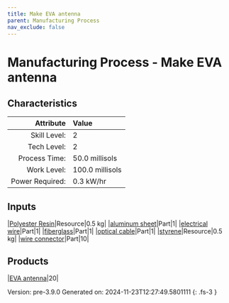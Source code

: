 ```yaml
---
title: Make EVA antenna
parent: Manufacturing Process
nav_exclude: false
---
```

# Manufacturing Process - Make EVA antenna


## Characteristics

| Attribute      | Value |
|--------:|:------|
|Skill Level:|2|
|Tech Level:|2|
|Process Time:|50.0 millisols|
|Work Level:|100.0 millisols|
|Power Required:|0.3 kW/hr|

## Inputs

|[Polyester Resin](../resource/polyester-resin.html)|Resource|0.5 kg|
|[aluminum sheet](../part/aluminum-sheet.html)|Part|1|
|[electrical wire](../part/electrical-wire.html)|Part|1|
|[fiberglass](../part/fiberglass.html)|Part|1|
|[optical cable](../part/optical-cable.html)|Part|1|
|[styrene](../resource/styrene.html)|Resource|0.5 kg|
|[wire connector](../part/wire-connector.html)|Part|10|

## Products

|[EVA antenna](../part/eva-antenna.html)|20|


Version: pre-3.9.0 Generated on: 2024-11-23T12:27:49.5801111
{: .fs-3 }

